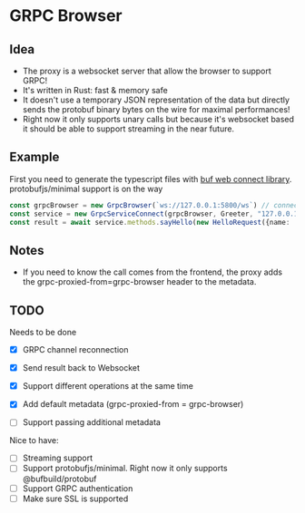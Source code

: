 # GRPC Browser

## Idea

- The proxy is a websocket server that allow the browser to support GRPC!
- It's written in Rust: fast & memory safe
- It doesn't use a temporary JSON representation of the data but directly sends the protobuf binary bytes on the wire for maximal performances!
- Right now it only supports unary calls but because it's websocket based it should be able to support streaming in the near future.

## Example

First you need to generate the typescript files with [buf web connect library](https://github.com/bufbuild/protobuf-es). protobufjs/minimal support is on the way

```typescript
const grpcBrowser = new GrpcBrowser(`ws://127.0.0.1:5800/ws`) // connects to the GRPC browser proxy
const service = new GrpcServiceConnect(grpcBrowser, Greeter, "127.0.0.1:50051", false); // creates a internal grpc service proxy - note that 127.0.0.1:50051 is the internal grpc server address accessible from the proxy. Greeter is the service file generated from the bug web connect library
const result = await service.methods.sayHello(new HelloRequest({name: 'John'})) // then you can easily call any unary method from your service.
```

## Notes

- If you need to know the call comes from the frontend, the proxy adds the grpc-proxied-from=grpc-browser header to the metadata.

## TODO

Needs to be done

- [X] GRPC channel reconnection
- [X] Send result back to Websocket
- [X] Support different operations at the same time
- [X] Add default metadata (grpc-proxied-from = grpc-browser)
- [ ] Support passing additional metadata


Nice to have:

- [ ] Streaming support
- [ ] Support protobufjs/minimal. Right now it only supports @bufbuild/protobuf
- [ ] Support GRPC authentication
- [ ] Make sure SSL is supported